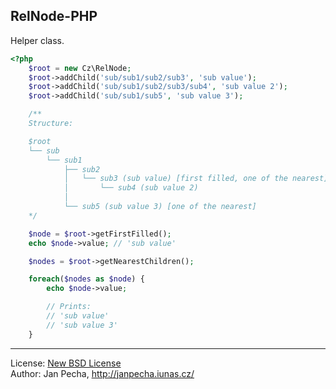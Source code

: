 RelNode-PHP
-----------

Helper class.

``` php
<?php
    $root = new Cz\RelNode;
    $root->addChild('sub/sub1/sub2/sub3', 'sub value');
    $root->addChild('sub/sub1/sub2/sub3/sub4', 'sub value 2');
    $root->addChild('sub/sub1/sub5', 'sub value 3');

    /**
    Structure:

    $root
    └── sub
        └── sub1
            ├── sub2
            │   └── sub3 (sub value) [first filled, one of the nearest]
            │       └── sub4 (sub value 2)
            │
            └── sub5 (sub value 3) [one of the nearest]
    */

    $node = $root->getFirstFilled();
    echo $node->value; // 'sub value'

    $nodes = $root->getNearestChildren();

    foreach($nodes as $node) {
        echo $node->value;

        // Prints:
        // 'sub value'
        // 'sub value 3'
    }
```

------------------

License: [New BSD License](license.md)
<br>Author: Jan Pecha, http://janpecha.iunas.cz/

